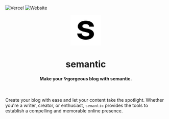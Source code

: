![Vercel](https://deploy-badge.vercel.app/?url=https%3A%2F%2Fsemantic.nylonbricks.com&logo=vercel&name=vercel)
![Website](https://img.shields.io/website?url=https%3A%2F%2Fsemantic.nylonbricks.com)

<p align="center">
  <img width="96" height="96" src="https://raw.githubusercontent.com/nylon-bricks/semantic/b55b1c90095fb12633d0ee797af36d21d4bb583d/static/assets/favicon/favicon.svg" alt="Semantic logo" />
</p>
<h1 align="center">semantic</h1>
<h4 align="center">
  Make your ✨gorgeous blog with semantic.
</h4>

<br>

Create your blog with ease and let your content take the spotlight. Whether you're a writer, creator, or enthusiast,
`semantic` provides the tools to establish a compelling and memorable online presence.
